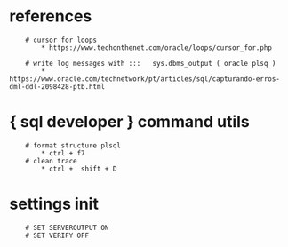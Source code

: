 # references 
```	
	# cursor for loops
		* https://www.techonthenet.com/oracle/loops/cursor_for.php
	
	# write log messages with :::   sys.dbms_output ( oracle plsq )
		* https://www.oracle.com/technetwork/pt/articles/sql/capturando-erros-dml-ddl-2098428-ptb.html
```
# { sql developer } command utils 
```
	# format structure plsql 
		* ctrl + f7
	# clean trace
		* ctrl +  shift + D
```

# settings init
```
	# SET SERVEROUTPUT ON
	# SET VERIFY OFF
```

